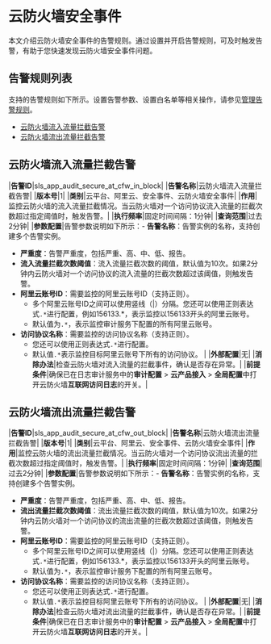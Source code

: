 # 云防火墙安全事件

本文介绍云防火墙安全事件的告警规则。通过设置并开启告警规则，可及时触发告警，有助于您快速发现云防火墙安全事件问题。

## 告警规则列表

支持的告警规则如下所示。设置告警参数、设置白名单等相关操作，请参见[管理告警规则](/intl.zh-CN/应用中心（App）/日志审计服务/告警/管理告警规则.md)。

-   [云防火墙流入流量拦截告警](#section_rno_1r3_akd)
-   [云防火墙流出流量拦截告警](#section_dmz_yng_e69)

## 云防火墙流入流量拦截告警

|**告警ID**|sls\_app\_audit\_secure\_at\_cfw\_in\_block|
|**告警名称**|云防火墙流入流量拦截告警|
|**版本号**|1|
|**类别**|云平台、阿里云、安全事件、云防火墙安全事件|
|**作用**|监控云防火墙的流入流量拦截情况。当云防火墙对一个访问协议流入流量的拦截次数超过指定阈值时，触发告警。|
|**执行频率**|固定时间间隔：1分钟|
|**查询范围**|过去2分钟|
|**参数配置**|告警参数说明如下所示：-   **告警名称**：告警实例的名称，支持创建多个告警实例。
-   **严重度**：告警严重度，包括严重、高、中、低、报告。
-   **流入流量拦截次数阈值**：流入流量拦截次数的阈值，默认值为10次。如果2分钟内云防火墙对一个访问协议的流入流量的拦截次数超过该阈值，则触发告警。
-   **阿里云账号ID**：需要监控的阿里云账号ID（支持正则）。
    -   多个阿里云账号ID之间可以使用竖线（\|）分隔。您还可以使用正则表达式`.*`进行配置，例如156133.\*，表示监控以156133开头的阿里云账号。
    -   默认值为`.*`，表示监控审计服务下配置的所有阿里云账号。
-   **访问协议名称**：需要监控的访问协议名称（支持正则）。
    -   您还可以使用正则表达式`.*`进行配置。
    -   默认值`.*`表示监控目标阿里云账号下所有的访问协议。 |
|**外部配置**|无|
|**消除办法**|检查云防火墙对流入流量的拦截事件，确认是否存在异常。|
|**前提条件**|确保已在日志审计服务中的**审计配置** \> **云产品接入** \> **全局配置**中打开云防火墙**互联网访问日志**的开关。|

## 云防火墙流出流量拦截告警

|**告警ID**|sls\_app\_audit\_secure\_at\_cfw\_out\_block|
|**告警名称**|云防火墙流出流量拦截告警|
|**版本号**|1|
|**类别**|云平台、阿里云、安全事件、云防火墙安全事件|
|**作用**|监控云防火墙的流出流量拦截情况。当云防火墙对一个访问协议流出流量的拦截次数超过指定阈值时，触发告警。|
|**执行频率**|固定时间间隔：1分钟|
|**查询范围**|过去2分钟|
|**参数配置**|告警参数说明如下所示：-   **告警名称**：告警实例的名称，支持创建多个告警实例。
-   **严重度**：告警严重度，包括严重、高、中、低、报告。
-   **流出流量拦截次数阈值**：流出流量拦截次数的阈值，默认值为10次。如果2分钟内云防火墙对一个访问协议的流出流量的拦截次数超过该阈值，则触发告警。
-   **阿里云账号ID**：需要监控的阿里云账号ID（支持正则）。
    -   多个阿里云账号ID之间可以使用竖线（\|）分隔。您还可以使用正则表达式`.*`进行配置，例如156133.\*，表示监控以156133开头的阿里云账号。
    -   默认值为`.*`，表示监控审计服务下配置的所有阿里云账号。
-   **访问协议名称**：需要监控的访问协议名称（支持正则）。
    -   您还可以使用正则表达式`.*`进行配置。
    -   默认值`.*`表示监控目标阿里云账号下所有的访问协议。 |
|**外部配置**|无|
|**消除办法**|检查云防火墙对流出流量的拦截事件，确认是否存在异常。|
|**前提条件**|确保已在日志审计服务中的**审计配置** \> **云产品接入** \> **全局配置**中打开云防火墙**互联网访问日志**的开关。|

